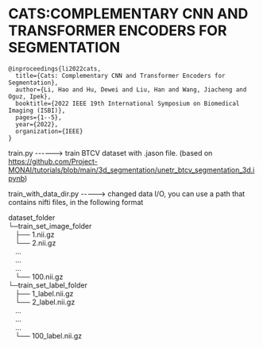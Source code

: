 # CATS:COMPLEMENTARY CNN AND TRANSFORMER ENCODERS FOR SEGMENTATION

```
@inproceedings{li2022cats,
  title={Cats: Complementary CNN and Transformer Encoders for Segmentation},
  author={Li, Hao and Hu, Dewei and Liu, Han and Wang, Jiacheng and Oguz, Ipek},
  booktitle={2022 IEEE 19th International Symposium on Biomedical Imaging (ISBI)},
  pages={1--5},
  year={2022},
  organization={IEEE}
}
```


train.py ------> train BTCV dataset with .jason file. (based on https://github.com/Project-MONAI/tutorials/blob/main/3d_segmentation/unetr_btcv_segmentation_3d.ipynb)<br />


train_with_data_dir.py -----> changed data I/O, you can use a path that contains nifti files, in the following format<br />

dataset_folder<br />
└─train_set_image_folder <br />
&emsp;├── 1.nii.gz <br />
&emsp;└── 2.nii.gz <br />
&emsp;... <br />
&emsp;... <br />
&emsp;... <br />
&emsp;└── 100.nii.gz <br />
└─train_set_label_folder <br />
&emsp;├── 1_label.nii.gz <br />
&emsp;└── 2_label.nii.gz <br />
&emsp;... <br />
&emsp;... <br />
&emsp;... <br />
&emsp;└── 100_label.nii.gz <br />
		
